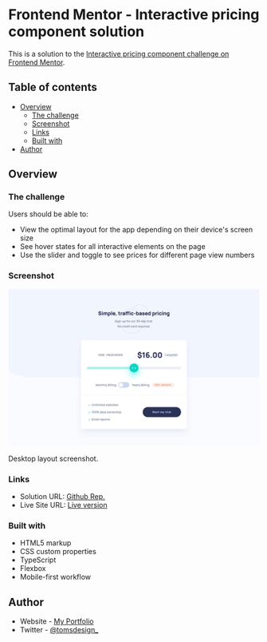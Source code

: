 # Frontend Mentor - Interactive pricing component solution

This is a solution to the [Interactive pricing component challenge on Frontend Mentor](https://www.frontendmentor.io/challenges/interactive-pricing-component-t0m8PIyY8).

## Table of contents

- [Overview](#overview)
  - [The challenge](#the-challenge)
  - [Screenshot](#screenshot)
  - [Links](#links)
  - [Built with](#built-with)
- [Author](#author)

## Overview

### The challenge

Users should be able to:

- View the optimal layout for the app depending on their device's screen size
- See hover states for all interactive elements on the page
- Use the slider and toggle to see prices for different page view numbers

### Screenshot

![](./images/Interactive-Pricing-Component-Screenshot.jpg)

Desktop layout screenshot.

### Links

- Solution URL: [Github Rep.](https://github.com/ph4ntom5/Interactive-Pricing-Component)
- Live Site URL: [Live version](https://priceless-wing-ee0ae6.netlify.app/)

### Built with

- HTML5 markup
- CSS custom properties
- TypeScript
- Flexbox
- Mobile-first workflow

## Author

- Website - [My Portfolio](https://www.toms-design.webflow.io)
- Twitter - [@tomsdesign\_](https://www.twitter.com/tomsdesign_)
